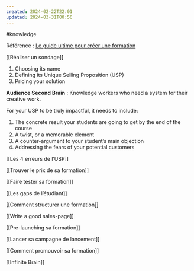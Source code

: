```yaml
---
created: 2024-02-22T22:01
updated: 2024-03-31T00:56
---
```

#knowledge 

Référence : [Le guide ultime pour créer une formation](https://schoolmaker.com/course-creation-guide/find-your-course-topic)

[[Réaliser un sondage]]

1. Choosing its name
2. Defining its Unique Selling Proposition (USP)
3. Pricing your solution

**Audience Second Brain** : Knowledge workers who need a system for their creative work.

For your USP to be truly impactful, it needs to include:

1. The concrete result your students are going to get by the end of the course
2. A twist, or a memorable element
3. A counter-argument to your student’s main objection
4. Addressing the fears of your potential customers

[[Les 4 erreurs de l’USP]]

[[Trouver le prix de sa formation]]

[[Faire tester sa formation]]

[[Les gaps de l’étudiant]]

[[Comment structurer une formation]]

[[Write a good sales-page]]

[[Pre-launching sa formation]]

[[Lancer sa campagne de lancement]]

[[Comment promouvoir sa formation]]

[[Infinite Brain]]
